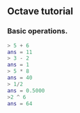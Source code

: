 ## Octave tutorial

### Basic operations.

```matlab
> 5 + 6
ans = 11
> 3 - 2
ans = 1
> 5 * 8
ans = 40
> 1/2
ans = 0.5000
>2 ^ 6
ans = 64
```


